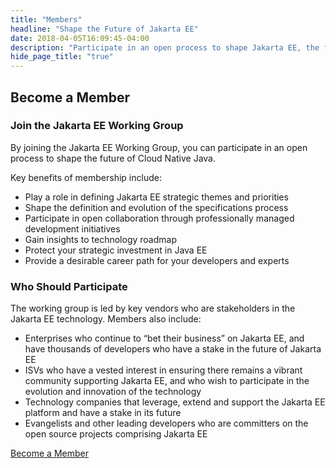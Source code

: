 ```yaml
---
title: "Members"
headline: "Shape the Future of Jakarta EE"
date: 2018-04-05T16:09:45-04:00
description: "Participate in an open process to shape Jakarta EE, the future of Cloud Native Java."
hide_page_title: "true"
---
```


## Become a Member

### Join the Jakarta EE Working Group

By joining the Jakarta EE Working Group, you can participate in an open process to shape the future of Cloud Native Java.

Key benefits of membership include:

* Play a role in defining Jakarta EE strategic themes and priorities 
* Shape the definition and evolution of the specifications process
* Participate in open collaboration through professionally managed development initiatives
* Gain insights to technology roadmap
* Protect your strategic investment in Java EE
* Provide a desirable career path for your developers and experts

### Who Should Participate

The working group is led by key vendors who are stakeholders in the Jakarta EE technology. Members also include: 

* Enterprises who continue to “bet their business” on Jakarta EE, and have thousands of developers who have a stake in the future of Jakarta EE
* ISVs who have a vested interest in ensuring there remains a vibrant community supporting Jakarta EE, and who wish to participate in the evolution and innovation of the technology 
* Technology companies that leverage, extend and support the Jakarta EE platform and have a stake in its future
* Evangelists and other leading developers who are committers on the open source projects comprising Jakarta EE 

<p><a class="btn btn-primary btn-lg" href="https://eclipse.org/membership/become_a_member?utm_source=jakarta_ee_website&utm_medium=membership%20page&utm_campaign=jakarta_ee_launch">Become a Member</a></p>
